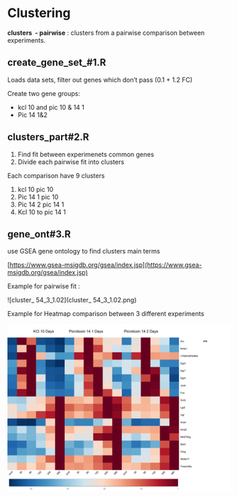 # Clustering

**clusters  - pairwise** : clusters from a pairwise comparison between experiments.

## create_gene_set_#1.R

Loads data sets, filter out genes which don’t pass (0.1 + 1.2 FC)

Create two gene groups:

- kcl 10 and pic 10 & 14 1
- Pic 14 1&2

## clusters_part#2.R

1. Find fit between experimenets common genes
2. Divide each pairwise fit into clusters

Each comparison have 9 clusters

1. kcl 10 pic 10
2. Pic 14 1 pic 10
3. Pic 14 2 pic 14 1
4. Kcl 10 to pic 14 1

## gene_ont#3.R

use GSEA gene ontology to find clusters main terms

[https://www.gsea-msigdb.org/gsea/index.jsp](https://www.gsea-msigdb.org/gsea/index.jsp)

Example for pairwise fit :

![cluster_ 54_3_1.02](cluster_ 54_3_1.02.png)

Example for Heatmap comparison between 3 different experiments 

![cluster_normalize_sep_mean](cluster_normalize_sep_mean.png)